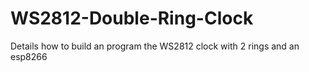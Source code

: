 # WS2812-Double-Ring-Clock
Details how to build an program the WS2812 clock with 2 rings and an esp8266 
